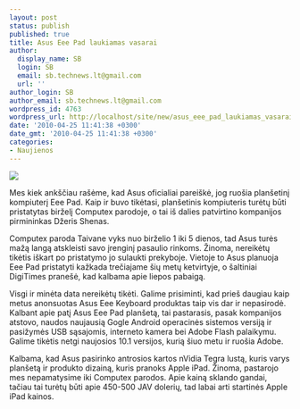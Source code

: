 ```yaml
---
layout: post
status: publish
published: true
title: Asus Eee Pad laukiamas vasarai
author:
  display_name: SB
  login: SB
  email: sb.technews.lt@gmail.com
  url: ''
author_login: SB
author_email: sb.technews.lt@gmail.com
wordpress_id: 4763
wordpress_url: http://localhost/site/new/asus_eee_pad_laukiamas_vasarai/
date: '2010-04-25 11:41:38 +0300'
date_gmt: '2010-04-25 11:41:38 +0300'
categories:
- Naujienos
---
```

<div class="imgright"><img src="http://www.part.lt/img/742e184fc5faace037e67eb4c0550fce662.jpg"  /></div>
<p>Mes kiek ankščiau rašėme, kad Asus oficialiai pareiškė, jog ruošia planšetinį kompiuterį Eee Pad. Kaip ir buvo tikėtasi, planšetinis kompiuteris turėtų būti pristatytas birželį Computex parodoje, o tai iš dalies patvirtino kompanijos pirmininkas Džeris Shenas.</p>
<p>Computex paroda Taivane vyks nuo birželio 1 iki 5 dienos, tad Asus turės mažą langą atskleisti savo įrenginį pasaulio rinkoms. Žinoma, nereikėtų tikėtis iškart po pristatymo jo sulaukti prekyboje. Vietoje to Asus planuoja Eee Pad pristatyti kažkada trečiajame šių metų ketvirtyje, o šaltiniai DigiTimes pranešė, kad kalbama apie liepos pabaigą.</p>
<p>Visgi ir minėta data nereikėtų tikėti. Galime prisiminti, kad prieš daugiau kaip metus anonsuotas Asus Eee Keyboard produktas taip vis dar ir nepasirodė. Kalbant apie patį Asus Eee Pad planšetą, tai pastarasis, pasak kompanijos atstovo, naudos naujausią Gogle Android operacinės sistemos versiją ir pasižymės USB sąsajomis, interneto kamera bei Adobe Flash palaikymu. Galime tikėtis netgi naujosios 10.1 versijos, kurią šiuo metu ir ruošia Adobe.</p>
<p>Kalbama, kad Asus pasirinko antrosios kartos nVidia Tegra lustą, kuris varys planšetą ir produkto dizainą, kuris pranoks Apple iPad. Žinoma, pastarojo mes nepamatysime iki Computex parodos. Apie kainą sklando gandai, tačiau tai turėtų būti apie 450-500 JAV dolerių, tad labai arti startinės Apple iPad kainos.<br /></p>
